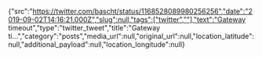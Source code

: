{"src":"https://twitter.com/bascht/status/1168528089980256256","date":"2019-09-02T14:16:21.000Z","slug":null,"tags":["twitter",""],"text":"Gateway timeout","type":"twitter_tweet","title":"Gateway ti…","category":"posts","media_url":null,"original_url":null,"location_latitude":null,"additional_payload":null,"location_longitude":null}